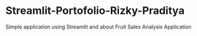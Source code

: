 # Streamlit-Portofolio-Rizky-Praditya
Simple application using Streamlit and about Fruit Sales Analysis Application
